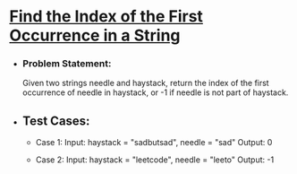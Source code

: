#   [Find the Index of the First Occurrence in a String](https://leetcode.com/problems/find-the-index-of-the-first-occurrence-in-a-string/description/)

-   ### Problem Statement:
    Given two strings needle and haystack, return the index of the first occurrence of needle in haystack, or -1 if needle is not part of haystack.

-   ##  Test Cases:
    -   Case 1:
        Input: haystack = "sadbutsad", needle = "sad"
        Output: 0

    -   Case 2:
        Input: haystack = "leetcode", needle = "leeto"
        Output: -1